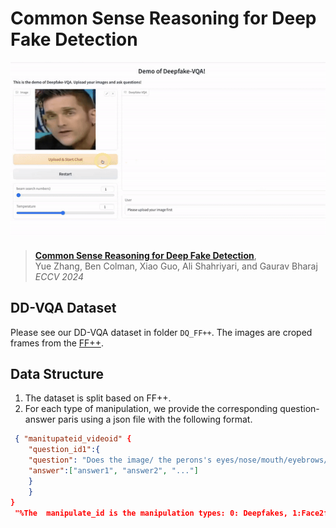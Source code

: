 # Common Sense Reasoning for Deep Fake Detection
![overview](overview.gif)
> [**Common Sense Reasoning for Deep Fake Detection**](https://arxiv.org/abs/2402.00126),  
> Yue Zhang, Ben Colman, Xiao Guo, Ali Shahriyari, and Gaurav Bharaj  
> *ECCV 2024*

## DD-VQA Dataset
Please see our DD-VQA dataset in folder `DQ_FF++`. The images are croped frames from the [FF++](https://github.com/ondyari/FaceForensics).

## Data Structure
1. The dataset is split based on  FF++.
2. For each type of manipulation, we provide the corresponding question-answer paris using a json file with the following format.
```json
 { "manitupateid_videoid" {
    "question_id1":{
    "question": "Does the image/ the perons's eyes/nose/mouth/eyebrows/ look fake?",
    "answer":["answer1", "answer2", "..."]
    }
    }
}
 "%The  manipulate_id is the manipulation types: 0: Deepfakes, 1:Face2face, 2: FaceShift, 3: FaceSwap,5: Original, 6: NeuralTexture."
```
